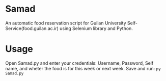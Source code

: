 # Samad
An automatic food reservation script for Guilan University Self-Service(food.guilan.ac.ir) using Selenium library and Python.

# Usage
Open Samad.py and enter your credentials: Username, Password, Self name, and wheter the food is for this week or next week.
Save and run:
`py Samad.py`